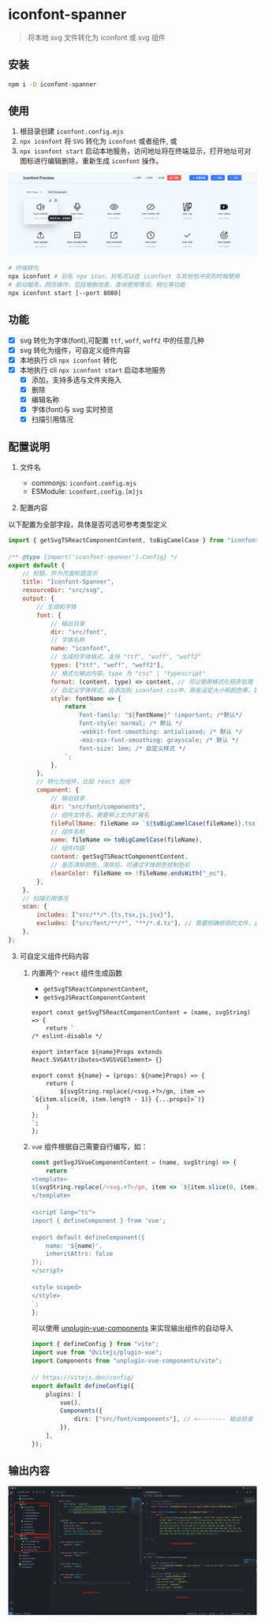 # iconfont-spanner

> 将本地 svg 文件转化为 iconfont 或 svg 组件

## 安装

```sh
npm i -D iconfont-spanner
```

## 使用

1. 根目录创建 `iconfont.config.mjs`
2. `npx iconfont` 将 `SVG` 转化为 `iconfont` 或者组件, 或
3. `npx iconfont start` 启动本地服务，访问地址将在终端显示，打开地址可对图标进行编辑删除，重新生成 `iconfont` 操作。

![alt text](spanner.png)

```sh
# 终端转化
npx iconfont # 别名 npx icon，别名可以在 iconfont 与其他包冲突的时候使用
# 启动服务，网页操作，包括增删改查，查询使用情况，转化等功能
npx iconfont start [--port 8080]
```

## 功能

-   [x] svg 转化为字体(font),可配置 `ttf`, `woff`, `woff2` 中的任意几种
-   [x] svg 转化为组件，可自定义组件内容
-   [x] 本地执行 cli `npx iconfont` 转化
-   [x] 本地执行 cli `npx iconfont start` 启动本地服务
    -   [x] 添加，支持多选与文件夹拖入
    -   [x] 删除
    -   [x] 编辑名称
    -   [x] 字体(font)与 svg 实时预览
    -   [x] 扫描引用情况

## 配置说明

1. 文件名

    - commonjs: `iconfont.config.mjs`
    - ESModule: `iconfont.config.[m]js`

2. 配置内容

以下配置为全部字段，具体是否可选可参考类型定义

```javascript
import { getSvgTSReactComponentContent, toBigCamelCase } from "iconfont-spanner";

/** @type {import('iconfont-spanner').Config} */
export default {
    // 标题，作为页面标题显示
    title: "Iconfont-Spanner",
    resourceDir: "src/svg",
    output: {
        // 生成和字体
        font: {
            // 输出目录
            dir: "src/font",
            // 字体名称
            name: "iconfont",
            // 生成的字体格式，支持 "ttf", "woff", "woff2"
            types: ["ttf", "woff", "woff2"],
            // 格式化输出内容，type 为 "css" | "typescript"
            format: (content, type) => content, // 可以使用格式化程序处理 content
            // 自定义字体样式，会添加到 iconfont.css中，用来设定大小和颜色等，1em为继承父级的font-size
            style: fontName => {
                return `
                    font-family: "${fontName}" !important; /*默认*/
                    font-style: normal; /* 默认 */
                    -webkit-font-smoothing: antialiased; /* 默认 */
                    -moz-osx-font-smoothing: grayscale; /* 默认 */
                    font-size: 1em; /* 自定义样式 */
                `;
            },
        },
        // 转化为组件，比如 react 组件
        component: {
            // 输出目录
            dir: "src/font/components",
            // 组件文件名，需要带上文件扩展名
            fileFullName: fileName => `${toBigCamelCase(fileName)}.tsx`,
            // 组件名称
            name: fileName => toBigCamelCase(fileName),
            // 组件内容
            content: getSvgTSReactComponentContent,
            // 是否清除颜色，清除后，可通过字体颜色控制色彩
            clearColor: fileName => !fileName.endsWith("_oc"),
        },
    },
    // 扫描引用情况
    scan: {
        includes: ["src/**/*.{ts,tsx,js,jsx}"],
        excludes: ["src/font/**/*", "**/*.d.ts"], // 需要明确排除的文件，这会影响到扫描结果，比如排除掉输出文件夹
    },
};
```

3. 可自定义组件代码内容

    1. 内置两个 `react` 组件生成函数

        - `getSvgTSReactComponentContent`,
        - `getSvgJSReactComponentContent`

        ```tsx
        export const getSvgTSReactComponentContent = (name, svgString) => {
            return `
        /* eslint-disable */
        
        export interface ${name}Props extends React.SVGAttributes<SVGSVGElement> {}
        
        export const ${name} = (props: ${name}Props) => {
            return (
                ${svgString.replace(/<svg.+?>/gm, item => `${item.slice(0, item.length - 1)} {...props}>`)}
            )
        };
        `;
        };
        ```

    2. `vue` 组件根据自己需要自行编写，如：

        ```js
        const getSvgJSVueComponentContent = (name, svgString) => {
            return `
        <template>
        ${svgString.replace(/<svg.+?>/gm, item => `${item.slice(0, item.length - 1)} v-bind="$attrs">`)}
        </template>
        
        <script lang="ts">
        import { defineComponent } from 'vue';
        
        export default defineComponent({
            name: '${name}',
            inheritAttrs: false
        });
        </script>
        
        <style scoped>
        </style>
        `;
        };
        ```

        可以使用 [unplugin-vue-components](https://www.npmjs.com/package/unplugin-vue-components) 来实现输出组件的自动导入

        ```ts
        import { defineConfig } from "vite";
        import vue from "@vitejs/plugin-vue";
        import Components from "unplugin-vue-components/vite";

        // https://vitejs.dev/config/
        export default defineConfig({
            plugins: [
                vue(),
                Components({
                    dirs: ["src/font/components"], // <-------- 输出目录
                }),
            ],
        });
        ```

## 输出内容

![alt text](output.jpg)
